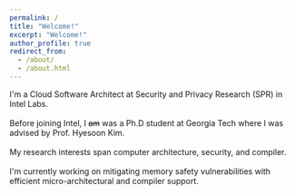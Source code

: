 ```yaml
---
permalink: /
title: "Welcome!"
excerpt: "Welcome!"
author_profile: true
redirect_from: 
  - /about/
  - /about.html
---
```


I'm a Cloud Software Architect at Security and Privacy Research (SPR) in Intel Labs.<br><br>
Before joining Intel, I <s>am</s> was a Ph.D student at Georgia Tech where I was advised by Prof. Hyesoon Kim.<br><br>
My research interests span computer architecture, security, and compiler.<br><br>
I'm currently working on mitigating memory safety vulnerabilities with efficient micro-architectural and compiler support.



